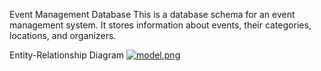 Event Management Database
This is a database schema for an event management system. It stores information about events, their categories, locations, and organizers.

Entity-Relationship Diagram
 [![model.png](https://i.postimg.cc/HL19Sh7s/model.png)](https://postimg.cc/xXgm8gRW)
